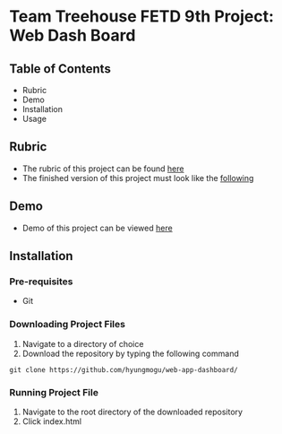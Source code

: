 # Team Treehouse FETD 9th Project: Web Dash Board

## Table of Contents
- Rubric
- Demo
- Installation
- Usage

## Rubric
- The rubric of this project can be found [here](https://drive.google.com/open?id=1b_CzkTu1fXhnLcMHK6FbpCCyVufHU1z1)
- The finished version of this project must look like the [following](https://drive.google.com/open?id=1sJFmBBuHhQLzU648M1aYBsjiFhM-OlWU)

## Demo
- Demo of this project can be viewed [here](https://hyungmogu.github.com/web-app-dashboard)

## Installation
### Pre-requisites
- Git

### Downloading Project Files
1. Navigate to a directory of choice
2. Download the repository by typing the following command
```
git clone https://github.com/hyungmogu/web-app-dashboard/
```

### Running Project File
1. Navigate to the root directory of the downloaded repository
2. Click index.html

